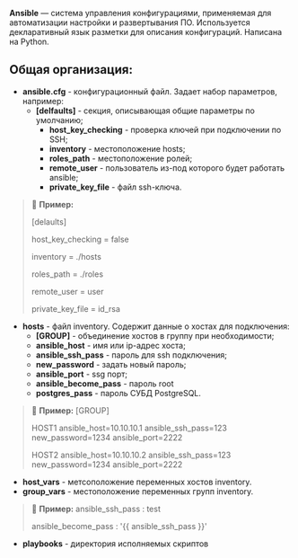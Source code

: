 **Ansible** — система управления конфигурациями, применяемая для автоматизации настройки и развертывания ПО. Используется декларативный язык разметки для описания конфигураций. Написана на Python.

Общая организация:
-----------------
- **ansible.cfg** - конфигурационный файл. Задает набор параметров, например:
  - **[delfaults]** -  секция, описывающая общие параметры по умолчанию;
    - **host_key_checking** - проверка ключей при подключении по SSH;
    - **inventory** - местоположение hosts;
    - **roles_path** - местоположение ролей;
    - **remote_user** - пользователь из-под которого будет работать ansible;
    - **private_key_file** - файл ssh-ключа.

> :memo: **Пример:**
> 
> [delaults]
>
> host_key_checking = false
> 
> inventory = ./hosts
> 
> roles_path = ./roles
> 
> remote_user = user
> 
> private_key_file = id_rsa

- **hosts** - файл inventory. Содержит данные о хостах для подключения:
  - **[GROUP]** - объединение хостов в группу при необходимости;
  - **ansible_host** - имя или ip-адрес хоста;
  - **ansible_ssh_pass** - пароль для ssh подключения;
  - **new_password** - задать новый пароль;
  - **ansible_port** - ssg порт;
  - **ansible_become_pass** - пароль root
  - **postgres_pass** - пароль СУБД PostgreSQL.
 
> :memo: **Пример:**
> [GROUP]
>
> HOST1  ansible_host=10.10.10.1  ansible_ssh_pass=123  new_password=1234  ansible_port=2222
>
> HOST2  ansible_host=10.10.10.2  ansible_ssh_pass=123  new_password=1234  ansible_port=2222
   
- **host_vars** - метсоположение переменных хостов inventory.
- **group_vars** - местоположение переменных групп inventory.

> :memo: **Пример:**
> ansible_ssh_pass    : test
> 
> ansible_become_pass : '{{ ansible_ssh_pass }}'

- **playbooks** - директория исполняемых скриптов

